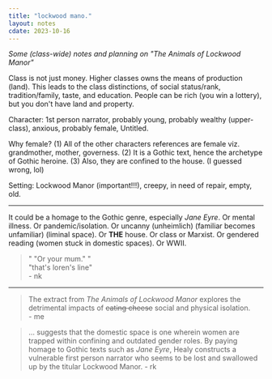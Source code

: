```yaml
---
title: "lockwood mano."
layout: notes
cdate: 2023-10-16
---
```


*Some (class-wide) notes and planning on "The Animals of Lockwood Manor"*

Class is not just money. Higher classes owns the means of production (land). This leads to the class distinctions, of social status/rank, tradition/family, taste, and education. People can be rich (you win a lottery), but you don't have land and property.

Character: 1st person narrator, probably young, probably wealthy (upper-class), anxious, probably female, Untitled.

Why female? (1) All of the other characters references are female viz. grandmother, mother, governess. (2) It is a Gothic text, hence the archetype of Gothic heroine. (3) Also, they are confined to the house. (I guessed wrong, lol)

Setting: Lockwood Manor (important!!!), creepy, in need of repair, empty, old.

---

It could be a homage to the Gothic genre, especially *Jane Eyre*. Or mental illness. Or pandemic/isolation. Or uncanny (unheimlich) (familiar becomes unfamiliar) (liminal space). Or **THE** house. Or class or Marxist. Or gendered reading (women stuck in domestic spaces). Or WWII.

> " "Or your mum." "  
> "that's loren's line"  
> \- nk

---

> The extract from *The Animals of Lockwood Manor* explores the detrimental impacts of ~~eating cheese~~ social and physical isolation.  
> \- me

> ... suggests that the domestic space is one wherein women are trapped within confining and outdated gender roles. By paying homage to Gothic texts such as *Jane Eyre*, Healy constructs a vulnerable first person narrator who seems to be lost and swallowed up by the titular Lockwood Manor.
> \- rk
